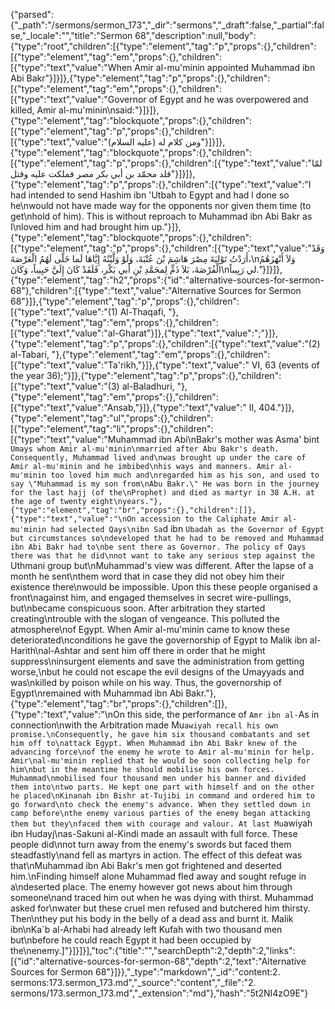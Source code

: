 {"parsed":{"_path":"/sermons/sermon_173","_dir":"sermons","_draft":false,"_partial":false,"_locale":"","title":"Sermon 68","description":null,"body":{"type":"root","children":[{"type":"element","tag":"p","props":{},"children":[{"type":"element","tag":"em","props":{},"children":[{"type":"text","value":"When Amir al-mu'minin appointed Muhammad ibn Abi Bakr"}]}]},{"type":"element","tag":"p","props":{},"children":[{"type":"element","tag":"em","props":{},"children":[{"type":"text","value":"Governor of Egypt and he was overpowered and killed, Amir al-mu'minin\nsaid:"}]}]},{"type":"element","tag":"blockquote","props":{},"children":[{"type":"element","tag":"p","props":{},"children":[{"type":"text","value":"ومن كلام له (عليه السلام)"}]}]},{"type":"element","tag":"blockquote","props":{},"children":[{"type":"element","tag":"p","props":{},"children":[{"type":"text","value":"لمّا قلد محمّد بن أبي بكر مصر فملكت عليه وقتل"}]}]},{"type":"element","tag":"p","props":{},"children":[{"type":"text","value":"I had intended to send Hashim ibn 'Utbah to Egypt and had l done so he\nwould not have made way for the opponents nor given them time (to get\nhold of him). This is without reproach to Muhammad ibn Abi Bakr as I\nloved him and had brought him up."}]},{"type":"element","tag":"blockquote","props":{},"children":[{"type":"element","tag":"p","props":{},"children":[{"type":"text","value":"وَقَدْ أَرَدْتُ تَوْلِيَةَ مِصْرَ هَاشِمَ بْنَ عُتْبَةَ، وَلَوْ وَلَّيْتُهُ إِيَّاهَا لَما خَلَّى لَهُمُ الْعَرْصَةَ،\nوَلاَ أَنْهَزَهُمُ الْفُرْصَةَ، بَلاَ ذَمٍّ لِمحَمَّدِ بْنِ أَبي بَكْر، فَلَقَدْ كَانَ إِلَيَّ حَبِيباً، وَكَانَ\nلي رَبِيباً."}]}]},{"type":"element","tag":"h2","props":{"id":"alternative-sources-for-sermon-68"},"children":[{"type":"text","value":"Alternative Sources for Sermon 68"}]},{"type":"element","tag":"p","props":{},"children":[{"type":"text","value":"(1) Al-Thaqafi, "},{"type":"element","tag":"em","props":{},"children":[{"type":"text","value":"al-Gharat"}]},{"type":"text","value":";"}]},{"type":"element","tag":"p","props":{},"children":[{"type":"text","value":"(2) al-Tabari, "},{"type":"element","tag":"em","props":{},"children":[{"type":"text","value":"Ta'rikh,"}]},{"type":"text","value":" VI, 63 (events of the year 36);"}]},{"type":"element","tag":"p","props":{},"children":[{"type":"text","value":"(3) al-Baladhuri, "},{"type":"element","tag":"em","props":{},"children":[{"type":"text","value":"Ansab,"}]},{"type":"text","value":" II, 404."}]},{"type":"element","tag":"ul","props":{},"children":[{"type":"element","tag":"li","props":{},"children":[{"type":"text","value":"Muhammad ibn Abi\nBakr's mother was Asma' bint `Umays whom Amir al-mu'minin\nmarried after Abu Bakr's death. Consequently, Muhammad lived and\nwas brought up under the care of Amir al-mu'minin and he imbibed\nhis ways and manners. Amir al-mu'minin too loved him much and\nregarded him as his son, and used to say \"Muhammad is my son from\nAbu Bakr.\" He was born in the journey for the last hajj (of the\nProphet) and died as martyr in 38 A.H. at the age of twenty eight\nyears."},{"type":"element","tag":"br","props":{},"children":[]},{"type":"text","value":"\nOn accession to the Caliphate Amir al-mu'minin had selected Qays\nibn Sa`d ibn `Ubadah as the Governor of Egypt but circumstances so\ndeveloped that he had to be removed and Muhammad ibn Abi Bakr had to\nbe sent there as Governor. The policy of Qays there was that he did\nnot want to take any serious step against the `Uthmani group but\nMuhammad's view was different. After the lapse of a month he sent\nthem word that in case they did not obey him their existence there\nwould be impossible. Upon this these people organised a front\nagainst him, and engaged themselves in secret wire-pullings, but\nbecame conspicuous soon. After arbitration they started creating\ntrouble with the slogan of vengeance. This polluted the atmosphere\nof Egypt. When Amir al-mu'minin came to know these deteriorated\nconditions he gave the governorship of Egypt to Malik ibn al-Harith\nal-Ashtar and sent him off there in order that he might suppress\ninsurgent elements and save the administration from getting worse,\nbut he could not escape the evil designs of the Umayyads and was\nkilled by poison while on his way. Thus, the governorship of Egypt\nremained with Muhammad ibn Abi Bakr."},{"type":"element","tag":"br","props":{},"children":[]},{"type":"text","value":"\nOn this side, the performance of `Amr ibn al-`As in connection\nwith the Arbitration made Mu`awiyah recall his own promise.\nConsequently, he gave him six thousand combatants and set him off to\nattack Egypt. When Muhammad ibn Abi Bakr knew of the advancing force\nof the enemy he wrote to Amir al-mu'minin for help. Amir\nal-mu'minin replied that he would be soon collecting help for him\nbut in the meantime he should mobilise his own forces. Muhammad\nmobilised four thousand men under his banner and divided them into\ntwo parts. He kept one part with himself and on the other he placed\nKinanah ibn Bishr at-Tujibi in command and ordered him to go forward\nto check the enemy's advance. When they settled down in camp before\nthe enemy various parties of the enemy began attacking them but they\nfaced them with courage and valour. At last Mu`awiyah ibn Hudayj\nas-Sakuni al-Kindi made an assault with full force. These people did\nnot turn away from the enemy's swords but faced them steadfastly\nand fell as martyrs in action. The effect of this defeat was that\nMuhammad ibn Abi Bakr's men got frightened and deserted him.\nFinding himself alone Muhammad fled away and sought refuge in a\ndeserted place. The enemy however got news about him through someone\nand traced him out when he was dying with thirst. Muhammad asked for\nwater but these cruel men refused and butchered him thirsty. Then\nthey put his body in the belly of a dead ass and burnt it. Malik ibn\nKa`b al-Arhabi had already left Kufah with two thousand men but\nbefore he could reach Egypt it had been occupied by the\nenemy.]"}]}]}],"toc":{"title":"","searchDepth":2,"depth":2,"links":[{"id":"alternative-sources-for-sermon-68","depth":2,"text":"Alternative Sources for Sermon 68"}]}},"_type":"markdown","_id":"content:2. sermons:173.sermon_173.md","_source":"content","_file":"2. sermons/173.sermon_173.md","_extension":"md"},"hash":"5t2NI4zO9E"}